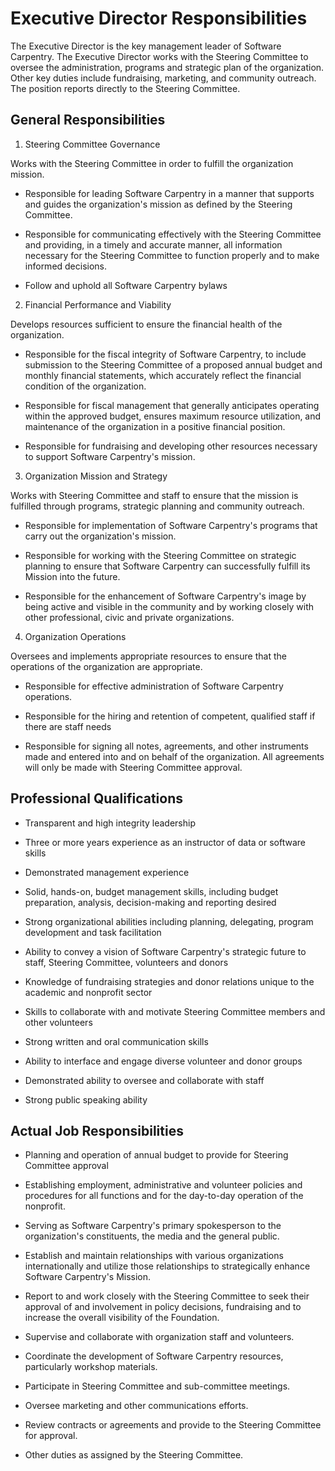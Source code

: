 Executive Director Responsibilities
===================================

The Executive Director is the key management leader of Software
Carpentry. The Executive Director works with the Steering Committee to
oversee the administration, programs and strategic plan of the
organization. Other key duties include fundraising, marketing, and
community outreach. The position reports directly to the Steering
Committee.
 
General Responsibilities
------------------------

1) Steering Committee Governance

Works with the Steering Committee in order to fulfill the organization
mission.

* Responsible for leading Software Carpentry in a manner that supports
  and guides the organization's mission as defined by the Steering
  Committee.

* Responsible for communicating effectively with the Steering
  Committee and providing, in a timely and accurate manner, all
  information necessary for the Steering Committee to function
  properly and to make informed decisions.

* Follow and uphold all Software Carpentry bylaws

2) Financial Performance and Viability

Develops resources sufficient to ensure the financial health of the
organization.

* Responsible for the fiscal integrity of Software Carpentry, to
  include submission to the Steering Committee of a proposed annual
  budget and monthly financial statements, which accurately reflect
  the financial condition of the organization.

* Responsible for fiscal management that generally anticipates
  operating within the approved budget, ensures maximum resource
  utilization, and maintenance of the organization in a positive
  financial position.

* Responsible for fundraising and developing other resources necessary
  to support Software Carpentry's mission.

3) Organization Mission and Strategy

Works with Steering Committee and staff to ensure that the mission is
fulfilled through programs, strategic planning and community outreach.

* Responsible for implementation of Software Carpentry's programs that
  carry out the organization's mission.

* Responsible for working with the Steering Committee on strategic
  planning to ensure that Software Carpentry can successfully fulfill
  its Mission into the future.

* Responsible for the enhancement of Software Carpentry's image by
  being active and visible in the community and by working closely
  with other professional, civic and private organizations.

4) Organization Operations

Oversees and implements appropriate resources to ensure that the
operations of the organization are appropriate.

* Responsible for effective administration of Software Carpentry
  operations.

* Responsible for the hiring and retention of competent, qualified
  staff if there are staff needs

* Responsible for signing all notes, agreements, and other instruments
  made and entered into and on behalf of the organization. All
  agreements will only be made with Steering Committee approval.

Professional Qualifications
---------------------------

* Transparent and high integrity leadership

* Three or more years experience as an instructor of data or software
  skills

* Demonstrated management experience

* Solid, hands-on, budget management skills, including budget
  preparation, analysis, decision-making and reporting desired

* Strong organizational abilities including planning, delegating,
  program development and task facilitation

* Ability to convey a vision of Software Carpentry's strategic future
  to staff, Steering Committee, volunteers and donors

* Knowledge of fundraising strategies and donor relations unique to
  the academic and nonprofit sector

* Skills to collaborate with and motivate Steering Committee members
  and other volunteers

* Strong written and oral communication skills

* Ability to interface and engage diverse volunteer and donor groups

* Demonstrated ability to oversee and collaborate with staff

* Strong public speaking ability

Actual Job Responsibilities
---------------------------

* Planning and operation of annual budget to provide for Steering
  Committee approval

* Establishing employment, administrative and volunteer policies and
  procedures for all functions and for the day-to-day operation of the
  nonprofit.

* Serving as Software Carpentry's primary spokesperson to the
  organization's constituents, the media and the general public.

* Establish and maintain relationships with various organizations
  internationally and utilize those relationships to strategically
  enhance Software Carpentry's Mission.

* Report to and work closely with the Steering Committee to seek their
  approval of and involvement in policy decisions, fundraising and to
  increase the overall visibility of the Foundation.

* Supervise and collaborate with organization staff and volunteers.

* Coordinate the development of Software Carpentry resources,
  particularly workshop materials.

* Participate in Steering Committee and sub-committee meetings.

* Oversee marketing and other communications efforts.

* Review contracts or agreements and provide to the Steering Committee
  for approval.

* Other duties as assigned by the Steering Committee.
